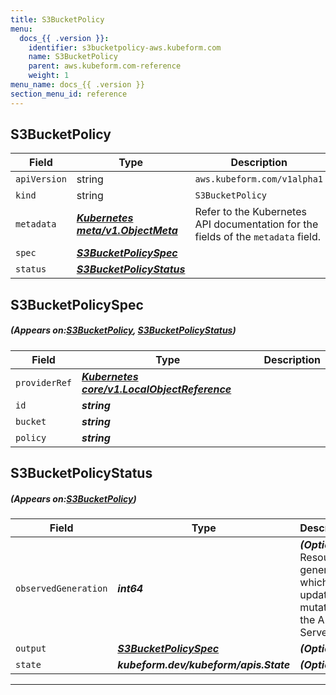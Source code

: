```yaml
---
title: S3BucketPolicy
menu:
  docs_{{ .version }}:
    identifier: s3bucketpolicy-aws.kubeform.com
    name: S3BucketPolicy
    parent: aws.kubeform.com-reference
    weight: 1
menu_name: docs_{{ .version }}
section_menu_id: reference
---
```


## S3BucketPolicy
| Field | Type | Description |
| ------ | ----- | ----------- |
| `apiVersion` | string | `aws.kubeform.com/v1alpha1` |
|    `kind` | string | `S3BucketPolicy` |
| `metadata` | ***[Kubernetes meta/v1.ObjectMeta](https://kubernetes.io/docs/reference/generated/kubernetes-api/v1.13/#objectmeta-v1-meta)***|Refer to the Kubernetes API documentation for the fields of the `metadata` field.|
| `spec` | ***[S3BucketPolicySpec](#S3BucketPolicySpec)***||
| `status` | ***[S3BucketPolicyStatus](#S3BucketPolicyStatus)***||
## S3BucketPolicySpec
##### (Appears on:[S3BucketPolicy](#S3BucketPolicy), [S3BucketPolicyStatus](#S3BucketPolicyStatus))
| Field | Type | Description |
| ------ | ----- | ----------- |
| `providerRef` | ***[Kubernetes core/v1.LocalObjectReference](https://kubernetes.io/docs/reference/generated/kubernetes-api/v1.13/#localobjectreference-v1-core)***||
| `id` | ***string***||
| `bucket` | ***string***||
| `policy` | ***string***||
## S3BucketPolicyStatus
##### (Appears on:[S3BucketPolicy](#S3BucketPolicy))
| Field | Type | Description |
| ------ | ----- | ----------- |
| `observedGeneration` | ***int64***| ***(Optional)*** Resource generation, which is updated on mutation by the API Server.|
| `output` | ***[S3BucketPolicySpec](#S3BucketPolicySpec)***| ***(Optional)*** |
| `state` | ***kubeform.dev/kubeform/apis.State***| ***(Optional)*** |
---
